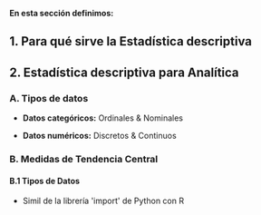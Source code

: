 **En esta sección definimos:**

## 1. Para qué sirve la Estadística descriptiva

## 2. Estadística descriptiva para Analítica 

### A. Tipos de datos

* **Datos categóricos:** Ordinales & Nominales

* **Datos numéricos:** Discretos & Continuos 

### B. Medidas de Tendencia Central

#### B.1 Tipos de Datos

* Simil de la librería 'import' de Python con R
